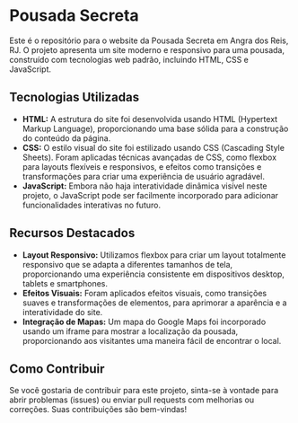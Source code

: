 # Pousada Secreta
Este é o repositório para o website da Pousada Secreta em Angra dos Reis, RJ. O projeto apresenta um site moderno e responsivo para uma pousada, construído com tecnologias web padrão, incluindo HTML, CSS e JavaScript.
## Tecnologias Utilizadas
- **HTML:** A estrutura do site foi desenvolvida usando HTML (Hypertext Markup Language), proporcionando uma base sólida para a construção do conteúdo da página.
- **CSS:** O estilo visual do site foi estilizado usando CSS (Cascading Style Sheets). Foram aplicadas técnicas avançadas de CSS, como flexbox para layouts flexíveis e responsivos, e efeitos como transições e transformações para criar uma experiência de usuário agradável.
- **JavaScript:** Embora não haja interatividade dinâmica visível neste projeto, o JavaScript pode ser facilmente incorporado para adicionar funcionalidades interativas no futuro.
## Recursos Destacados
- **Layout Responsivo:** Utilizamos flexbox para criar um layout totalmente responsivo que se adapta a diferentes tamanhos de tela, proporcionando uma experiência consistente em dispositivos desktop, tablets e smartphones.
- **Efeitos Visuais:** Foram aplicados efeitos visuais, como transições suaves e transformações de elementos, para aprimorar a aparência e a interatividade do site.
- **Integração de Mapas:** Um mapa do Google Maps foi incorporado usando um iframe para mostrar a localização da pousada, proporcionando aos visitantes uma maneira fácil de encontrar o local.
## Como Contribuir
Se você gostaria de contribuir para este projeto, sinta-se à vontade para abrir problemas (issues) ou enviar pull requests com melhorias ou correções. Suas contribuições são bem-vindas!

